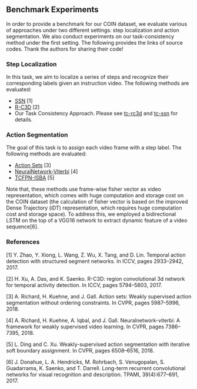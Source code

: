## Benchmark Experiments
In order to provide a benchmark for our COIN dataset, we evaluate various of approaches under two different settings: step localization and action segmentation. We also conduct experiments on our task-consistency method under the first setting. The following provides the links of source codes. Thank the authors for sharing their code!

### Step Localization
In this task, we aim to localize a series of steps and recognize their corresponding labels given an instruction video. The following methods are evaluated:
* [SSN](https://github.com/yjxiong/action-detection) [1]
* [R-C3D](https://github.com/VisionLearningGroup/R-C3D) [2]
* Our Task Consistency Approach. Please see [tc-rc3d](tc-rc3d) and [tc-ssn](tc-ssn) for details.

### Action Segmentation
The goal of this task is to assign each video frame with a step label. The following methods are evaluated:
* [Action Sets](https://github.com/alexanderrichard/action-sets) [3]
* [NeuralNetwork-Viterbi](https://github.com/alexanderrichard/NeuralNetwork-Viterbi) [4]
* [TCFPN-ISBA](https://github.com/Zephyr-D/TCFPN-ISBA) [5]

Note that, these methods use frame-wise fisher vector as video representation, which comes with huge computation and storage cost on the COIN dataset (the calculation of fisher vector is based on the improved Dense Trajectory (iDT) representation, which requires huge computation cost and storage space). To address this, we employed a bidirectional LSTM on the top of a VGG16 network to extract dynamic feature of a video sequence[6].

### References
[1] Y. Zhao, Y. Xiong, L. Wang, Z. Wu, X. Tang, and D. Lin. Temporal action detection with structured segment networks. In ICCV, pages 2933–2942, 2017.

[2] H. Xu, A. Das, and K. Saenko. R-C3D: region convolutional 3d network for temporal activity detection. In ICCV, pages 5794–5803, 2017.

[3] A. Richard, H. Kuehne, and J. Gall. Action sets: Weakly supervised action segmentation without ordering constraints. In CVPR, pages 5987–5996, 2018.

[4] A. Richard, H. Kuehne, A. Iqbal, and J. Gall. Neuralnetwork-viterbi: A framework for weakly supervised video learning. In CVPR, pages 7386–7395, 2018.

[5] L. Ding and C. Xu. Weakly-supervised action segmentation with iterative soft boundary assignment. In CVPR, pages 6508–6516, 2018.

[6] J. Donahue, L. A. Hendricks, M. Rohrbach, S. Venugopalan, S. Guadarrama, K. Saenko, and T. Darrell. Long-term recurrent convolutional networks for visual recognition and description. TPAMI, 39(4):677–691, 2017.
